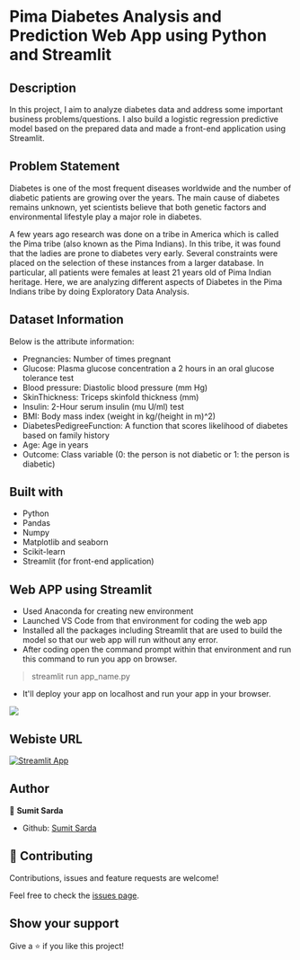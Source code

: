 # Pima Diabetes Analysis and Prediction Web App using Python and Streamlit

## Description

In this project, I aim to analyze diabetes data and address some important business problems/questions. 
I also build a logistic regression predictive model based on the prepared data and made a front-end application using Streamlit.

## Problem Statement

Diabetes is one of the most frequent diseases worldwide and the number of diabetic patients are growing over the years. The main cause of diabetes remains unknown, yet scientists believe that both genetic factors and environmental lifestyle play a major role in diabetes.

A few years ago research was done on a tribe in America which is called the Pima tribe (also known as the Pima Indians). In this tribe, it was found that the ladies are prone to diabetes very early. Several constraints were placed on the selection of these instances from a larger database. In particular, all patients were females at least 21 years old of Pima Indian heritage. Here, we are analyzing different aspects of Diabetes in the Pima Indians tribe by doing Exploratory Data Analysis.

## Dataset Information

Below is the attribute information:

- Pregnancies: Number of times pregnant
- Glucose: Plasma glucose concentration a 2 hours in an oral glucose tolerance test
- Blood pressure: Diastolic blood pressure (mm Hg)
- SkinThickness: Triceps skinfold thickness (mm)
- Insulin: 2-Hour serum insulin (mu U/ml) test
- BMI: Body mass index (weight in kg/(height in m)^2)
- DiabetesPedigreeFunction: A function that scores likelihood of diabetes based on family history
- Age: Age in years
- Outcome: Class variable (0: the person is not diabetic or 1: the person is diabetic)

## Built with
- Python
- Pandas
- Numpy
- Matplotlib and seaborn
- Scikit-learn
- Streamlit (for front-end application)

## Web APP using Streamlit

- Used Anaconda for creating new environment
- Launched VS Code from that environment for coding the web app
- Installed all the packages including Streamlit that are used to build the model so that our web app will run without any error.
- After coding open the command prompt within that environment and run this command to run you app on browser.
> streamlit run app_name.py
- It'll deploy your app on localhost and run your app in your browser.
<img src="https://external-content.duckduckgo.com/iu/?u=https%3A%2F%2Ftse1.mm.bing.net%2Fth%3Fid%3DOIP.hvToj_YMfz0hDZj8k2OerQHaCb%26pid%3DApi&f=1&ipt=171efbe6f71ce71a397be00bba52a478f2d81d8c7a48ff4b58708bf381404def&ipo=images">

## Webiste URL  
[![Streamlit App](https://static.streamlit.io/badges/streamlit_badge_black_white.svg)](https://https://sumitsarda17-diabetes-prediction-diabetes-7reeua.streamlit.app)

## Author
👤 **Sumit Sarda**
- Github: [Sumit Sarda](https://github.com/sumitsarda17)

## 🤝 Contributing

Contributions, issues and feature requests are welcome!

Feel free to check the [issues page](issues/).

## Show your support

Give a ⭐️ if you like this project!
